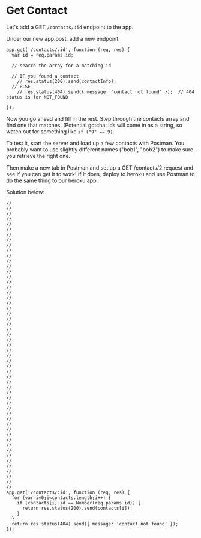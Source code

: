 # Get Contact

Let's add a GET `/contacts/:id` endpoint to the app.

Under our new app.post, add a new endpoint.
```
app.get('/contacts/:id', function (req, res) {
  var id = req.params.id;

  // search the array for a matching id
  
  // IF you found a contact
    // res.status(200).send(contactInfo);
  // ELSE
    // res.status(404).send({ message: 'contact not found' });  // 404 status is for NOT_FOUND

});
```

Now you go ahead and fill in the rest.  Step through the contacts array and find one that matches.  (Potential gotcha: ids will come in as a string, so watch out for something like `if ("9" == 9)`.

To test it, start the server and load up a few contacts with Postman.  You probably want to use slightly different names ("bob1", "bob2") to make sure you retrieve the right one.

Then make a new tab in Postman and set up a GET /contacts/2 request and see if you can get it to work!  If it does, deploy to heroku and use Postman to do the same thing to our heroku app.

Solution below:
```
//
//
//
//
//
//
//
//
//
//
//
//
//
//
//
//
//
//
//
//
//
//
//
//
//
//
//
//
//
//
//
//
//
//
//
//
//
//
//
//
//
//
//
//
//
//
//
//
//
//
//
//
//
//
//
app.get('/contacts/:id', function (req, res) {
  for (var i=0;i<contacts.length;i++) {
    if (contacts[i].id == Number(req.params.id)) {
      return res.status(200).send(contacts[i]);
    }
  }
  return res.status(404).send({ message: 'contact not found' });
});
```